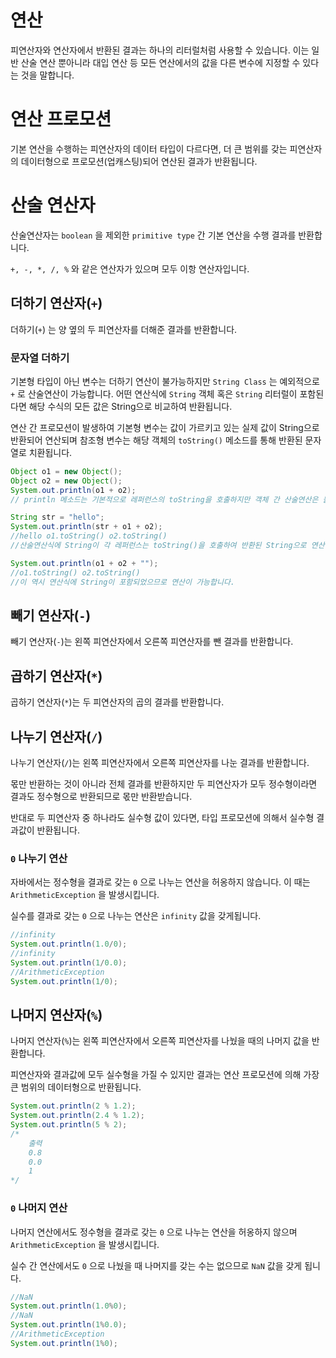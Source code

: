 # 연산
피연산자와 연산자에서 반환된 결과는 하나의 리터럴처럼 사용할 수 있습니다. 이는 일반 산술 연산 뿐아니라 대입 연산 등 모든 연산에서의 값을 다른 변수에 지정할 수 있다는 것을 말합니다.

# 연산 프로모션

기본 연산을 수행하는 피연산자의 데이터 타입이 다르다면, 더 큰 범위를 갖는 피연산자의 데이터형으로 프로모션(업캐스팅)되어 연산된 결과가 반환됩니다.

# 산술 연산자

산술연산자는 `boolean` 을 제외한 `primitive type` 간 기본 연산을 수행 결과를 반환합니다. 

`+, -, *, /, %` 와 같은 연산자가 있으며 모두 이항 연산자입니다.

## 더하기 연산자(`+`)

더하기(`+`) 는 양 옆의 두 피연산자를 더해준 결과를 반환합니다. 

### 문자열 더하기

기본형 타입이 아닌 변수는 더하기 연산이 불가능하지만 `String Class` 는 예외적으로 `+` 로 산술연산이 가능합니다. 어떤 연산식에 `String` 객체 혹은 `String` 리터럴이 포함된다면 해당 수식의 모든 값은 String으로 비교하여 반환됩니다.

연산 간 프로모션이 발생하여 기본형 변수는 값이 가르키고 있는 실제 값이 String으로 반환되어 연산되며 참조형 변수는 해당 객체의 `toString()` 메소드를 통해 반환된 문자열로 치환됩니다.

```java
Object o1 = new Object();
Object o2 = new Object();
System.out.println(o1 + o2);
// println 메소드는 기본적으로 레퍼런스의 toString을 호출하지만 객체 간 산술연산은 불가능하므로 에러가 발생합니다.

String str = "hello";
System.out.println(str + o1 + o2);
//hello o1.toString() o2.toString()
//산술연산식에 String이 각 레퍼런스는 toString()을 호출하여 반환된 String으로 연산합니다.

System.out.println(o1 + o2 + "");
//o1.toString() o2.toString()
//이 역시 연산식에 String이 포함되었으므로 연산이 가능합니다.
```

## 빼기 연산자(`-`)

빼기 연산자(`-`)는 왼쪽 피연산자에서 오른쪽 피연산자를 뺀 결과를 반환합니다.

## 곱하기 연산자(`*`)

곱하기 연산자(`*`)는 두 피연산자의 곱의 결과를 반환합니다.

## 나누기 연산자(`/`)

나누기 연산자(`/`)는 왼쪽 피연산자에서 오른쪽 피연산자를 나눈 결과를 반환합니다.

몫만 반환하는 것이 아니라 전체 결과를 반환하지만 두 피연산자가 모두 정수형이라면 결과도 정수형으로 반환되므로 몫만 반환받습니다.

반대로 두 피연산자 중 하나라도 실수형 값이 있다면, 타입 프로모션에 의해서 실수형 결과값이 반환됩니다.

### `0`  나누기 연산

자바에서는 정수형을 결과로 갖는 `0` 으로 나누는 연산을 허옹하지 않습니다. 이 때는 `ArithmeticException` 을 발생시킵니다.

실수를 결과로 갖는 `0` 으로 나누는 연산은 `infinity` 값을 갖게됩니다.

```java
//infinity
System.out.println(1.0/0);
//infinity
System.out.println(1/0.0);
//ArithmeticException
System.out.println(1/0);
```

## 나머지 연산자(`%`)

나머지 연산자(`%`)는 왼쪽 피연산자에서 오른쪽 피연산자를 나눴을 때의 나머지 값을 반환합니다. 

피연산자와 결과값에 모두 실수형을 가질 수 있지만 결과는 연산 프로모션에 의해 가장 큰 범위의 데이터형으로 반환됩니다.

```java
System.out.println(2 % 1.2);
System.out.println(2.4 % 1.2);
System.out.println(5 % 2);
/*
	출력
	0.8
	0.0
	1
*/
```

### `0`  나머지 연산

나머지 연산에서도 정수형을 결과로 갖는 `0` 으로 나누는 연산을 허옹하지 않으며`ArithmeticException` 을 발생시킵니다.

실수 간 연산에서도 `0` 으로 나눴을 때 나머지를 갖는 수는 없으므로 `NaN` 값을 갖게 됩니다.

```java
//NaN
System.out.println(1.0%0);
//NaN
System.out.println(1%0.0);
//ArithmeticException
System.out.println(1%0);
```

